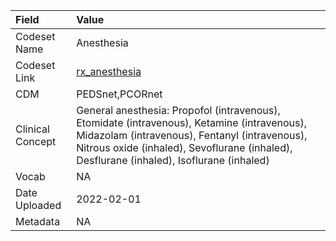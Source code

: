 |Field            |Value                                                                                                                                                                                                                                    |
|:----------------|:----------------------------------------------------------------------------------------------------------------------------------------------------------------------------------------------------------------------------------------|
|Codeset Name     |Anesthesia                                                                                                                                                                                                                               |
|Codeset Link     |[rx_anesthesia](https://github.com/PEDSnet/Variable-Dictionary/blob/main/drug/rx_anesthesia.csv)                                                                                                                                         |
|CDM              |PEDSnet,PCORnet                                                                                                                                                                                                                          |
|Clinical Concept |General anesthesia: Propofol (intravenous), Etomidate (intravenous), Ketamine (intravenous), Midazolam (intravenous), Fentanyl (intravenous), Nitrous oxide (inhaled), Sevoflurane (inhaled), Desflurane (inhaled), Isoflurane (inhaled) |
|Vocab            |NA                                                                                                                                                                                                                                       |
|Date Uploaded    |2022-02-01                                                                                                                                                                                                                               |
|Metadata         |NA                                                                                                                                                                                                                                       |
